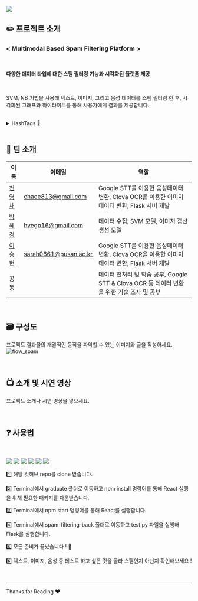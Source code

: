 <img src="https://capsule-render.vercel.app/api?type=waving&color=3D3D3D&height=200&section=header&text=Multi-Modal%20Spam%20Filtering%20&fontSize=60&fontColor=FFFFFF" />

<br>
   



## ✏️ 프로젝트 소개

### < **Multimodal Based Spam Filtering Platform** >
<br>

**다양한 데이터 타입에 대한 스팸 필터링 기능과 시각화된 플랫폼 제공**

<br>

 SVM, NB 기법을 사용해 텍스트, 이미지, 그리고 음성 데이터를 스팸 필터링 한 후, 시각화된 그래프와 하이라이트를 통해 사용자에게 결과를 제공합니다.

<br>
<details><summary>HashTags 💫
</summary>
#스팸 #스팸필터링 #SVM #NB #텍스트 #이미지 #실시간음성 

</details>

<br>

## 🫶 팀 소개


| 이름 | 이메일| 역할|
| --- | --- | ---|
| [천영채](https://github.com/chaee813)  | chaee813@gmail.com | Google STT를 이용한 음성데이터 변환, Clova OCR을 이용한 이미지 데이터 변환, Flask 서버 개발|
| [박혜경](https://github.com/HyeGyoungPark)    | hyegp16@gmail.com | 데이터 수집, SVM 모델, 이미지 캡션 생성 모델|
| [이승현](https://github.com/pigglehyun) | sarah0661@pusan.ac.kr | Google STT를 이용한 음성데이터 변환, Clova OCR을 이용한 이미지 데이터 변환, Flask 서버 개발|
| 공동 |  | 데이터 전처리 및 학습 공부, Google STT & Clova OCR 등 데이터 변환을 위한 기술 조사 및 공부  |

<br>

## 🗃️ 구성도  
프로젝트 결과물의 개괄적인 동작을 파악할 수 있는 이미지와 글을 작성하세요.
![flow_spam](https://github.com/pnucse-capstone/capstone-2023-1-50/assets/78164014/fd32f5df-f5c9-418c-b6aa-25d5335dcaad)



<br>

## 📺 소개 및 시연 영상
프로젝트 소개나 시연 영상을 넣으세요.

<br>

## ❓ 사용법  
<br>

<img src="https://img.shields.io/badge/Flask-000000?style=flat&logo=Flask&logoColor=white"/> <img src="https://img.shields.io/badge/python-3776AB?style=flat&logo=python&logoColor=white"/> <img src="https://img.shields.io/badge/Tensorflow-FF6F00?style=flat&logo=tensorflow&logoColor=white"/> <img src="https://img.shields.io/badge/Scikitlearn-F7931E?style=flat&logo=scikitlearn&logoColor=white"/> <img src="https://img.shields.io/badge/React-61DAFB?style=flat&logo=React&logoColor=white"/> <img src="https://img.shields.io/badge/javascript-F7DF1E?style=flat&logo=javascript&logoColor=white"/>


1️⃣ 해당 깃허브 repo를 clone 받습니다.

2️⃣ Terminal에서 graduate 폴더로 이동하고 npm install 명령어를 통해 React 실행을 위해 필요한 패키지를 다운받습니다.

3️⃣ Terminal에서 npm start 명령어를 통해 React를 실행합니다.

4️⃣ Terminal에서 spam-filtering-back 폴더로 이동하고 test.py 파일을 실행해 Flask를 실행합니다.

5️⃣ 모든 준비가 끝났습니다 ! 👏

6️⃣ 텍스트, 이미지, 음성 중 테스트 하고 싶은 것을 골라 스팸인지 아닌지 확인해보세요 !


<br>

---

Thanks for Reading ♥️
